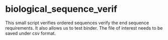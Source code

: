 # biological_sequence_verif
This small script verifies ordered sequences verify the end sequence requirements. It also allows us to test binder.
The file of interest needs to be saved under csv format.
